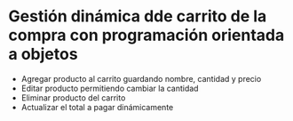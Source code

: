 # Gestión dinámica dde carrito de la compra con programación orientada a objetos

- Agregar producto al carrito guardando nombre, cantidad y precio
- Editar producto permitiendo cambiar la cantidad
- Eliminar producto del carrito
- Actualizar el total a pagar dinámicamente